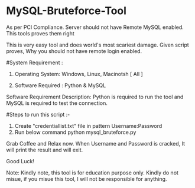 # MySQL-Bruteforce-Tool
As per PCI Compliance. Server should not have Remote MySQL enabled. This tools proves them right

This is very easy tool and does world's most scariest damage. Given script proves, Why you should not have remote login enabled.

#System Requirement : 

1. Operating System: Windows, Linux, Macinotsh [ All ]

2. Software Required : Python & MySQL

Software Requirement Description: Python is required to run the tool and MySQL is required to test the connection.

#Steps to run this script :-

1. Create "credentiallist.txt" file in pattern
        Username:Password
2. Run below command 
        python mysql_bruteforce.py

Grab Coffee and Relax now. When Username and Password is cracked, It will print the result and will exit.

Good Luck!

Note: Kindly note, this tool is for education purpose only. Kindly do not misue, if you misue this tool, I will not be responsible for anything.
